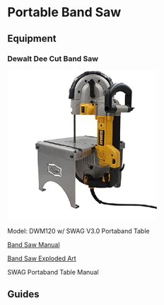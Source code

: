 # Portable Band Saw

## Equipment

### Dewalt Dee Cut Band Saw

![](../.gitbook/assets/image%20%2837%29.png)

Model: DWM120 w/ SWAG V3.0 Portaband Table

[Band Saw Manual](https://drive.google.com/open?id=1Ihap0UOF0uOXvSC-DdnZizz5b82WNS1C)

[Band Saw Exploded Art](https://drive.google.com/open?id=1DHUuXeLhSeoxDz62xqiR8w6lZ0f506xE)

SWAG Portaband Table Manual

## Guides

